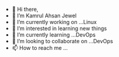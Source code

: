 - 👋 Hi there, 
- 👀 I’m Kamrul Ahsan Jewel
- 🌱 I’m currently working on ...Linux
- 👀 I’m interested in learning new things
- 🌱 I’m currently learning ...DevOps
- 💞️ I’m looking to collaborate on ...DevOps
- 📫 How to reach me ...

